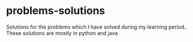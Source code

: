 # problems-solutions
Solutions for the problems which I have solved during my learning period..
These solutions are mostly in python and java
